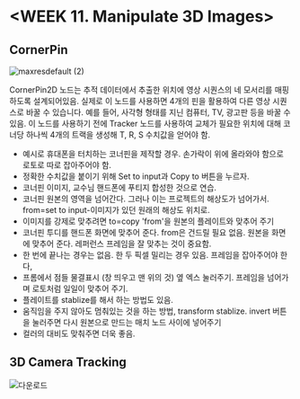 # <WEEK 11. Manipulate 3D Images>

## CornerPin

![maxresdefault (2)](https://user-images.githubusercontent.com/112792903/208293650-68a3e64e-5e53-47f5-b457-4387828c0c37.jpg)

CornerPin2D 노드는 추적 데이터에서 추출한 위치에 영상 시퀀스의 네 모서리를 매핑하도록 설계되어있음.
실제로 이 노드를 사용하면 4개의 핀을 활용하여 다른 영상 시퀀스로 바꿀 수 있습니다. 예를 들어, 사각형 형태를 지닌 컴퓨터, TV, 광고판 등을 바꿀 수 있음.
이 노드를 사용하기 전에 Tracker 노드를 사용하여 교체가 필요한 위치에 대해 코너당 하나씩 4개의 트랙을 생성해 T, R, S 수치값을 얻어야 함.

- 예시로 휴대폰을 터치하는 코너핀을 제작할 경우. 손가락이 위에 올라와야 함으로 로토로 따로 잡아주어야 함.
- 정확한 수치값을 붙이기 위해 Set to input과 Copy to 버튼을 누르자.
- 코너핀 이미지, 교수님 핸드폰에 푸티지 합성한 것으로 연습.
- 코너핀 원본의 영역을 넘어간다. 그러나 이는 프로젝트의 해상도가 넘어가서. from=set to input-이미지가 있던 원래의 해상도 위치로.
- 이미지를 강제로 맞추려면 to=copy 'from'을 원본의 플레이트와 맞추어 주기
- 코너핀 투디를 핸드폰 화면에 맞추어 준다. from은 건드릴 필요 없음. 원본을 화면에 맞추어 준다. 레퍼런스 프레임을 잘 맞추는 것이 중요함.
- 한 번에 끝나는 경우는 없음. 한 두 픽셀 밀리는 경우 있음. 프레임을 잡아주어야 한다,
- 프롬에서 점들 물결표시 (창 띄우고 맨 위의 것) 옆 엑스 눌러주기. 프레임을 넘어가며 로토처럼 일일이 맞추어 주기.
- 플레이트를 stablize를 해서 하는 방법도 있음.
- 움직임을 주지 않아도 멈춰있는 것을 하는 방법, transform stablize. invert 버튼을 눌러주면 다시 원본으로 만드는 매치 노드 사이에 넣어주기
- 컬러의 대비도 맞춰주면 더욱 좋음. 


## 3D Camera Tracking

![다운로드](https://user-images.githubusercontent.com/112792903/208293849-afd7d36d-166c-401d-9e7f-cc0240e3b38d.jpeg)

